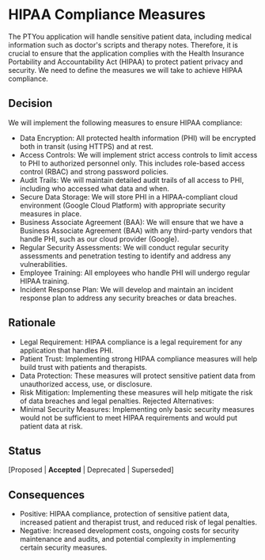 # HIPAA Compliance Measures
The PTYou application will handle sensitive patient data, including medical information such as doctor's scripts and therapy notes.  Therefore, it is crucial to ensure that the application complies with the Health Insurance Portability and Accountability Act (HIPAA) to protect patient privacy and security.  We need to define the measures we will take to achieve HIPAA compliance.

## Decision 
We will implement the following measures to ensure HIPAA compliance:
* Data Encryption: All protected health information (PHI) will be encrypted both in transit (using HTTPS) and at rest.
* Access Controls: We will implement strict access controls to limit access to PHI to authorized personnel only.  This includes role-based access control (RBAC) and strong password policies.
* Audit Trails: We will maintain detailed audit trails of all access to PHI, including who accessed what data and when.
* Secure Data Storage: We will store PHI in a HIPAA-compliant cloud environment (Google Cloud Platform) with appropriate security measures in place.
* Business Associate Agreement (BAA): We will ensure that we have a Business Associate Agreement (BAA) with any third-party vendors that handle PHI, such as our cloud provider (Google).
* Regular Security Assessments: We will conduct regular security assessments and penetration testing to identify and address any vulnerabilities.
* Employee Training: All employees who handle PHI will undergo regular HIPAA training.
* Incident Response Plan: We will develop and maintain an incident response plan to address any security breaches or data breaches.

## Rationale 
* Legal Requirement: HIPAA compliance is a legal requirement for any application that handles PHI.
* Patient Trust: Implementing strong HIPAA compliance measures will help build trust with patients and therapists.
* Data Protection: These measures will protect sensitive patient data from unauthorized access, use, or disclosure.
* Risk Mitigation: Implementing these measures will help mitigate the risk of data breaches and legal penalties.
Rejected Alternatives:
* Minimal Security Measures: Implementing only basic security measures would not be sufficient to meet HIPAA requirements and would put patient data at risk.

## Status
[Proposed | __Accepted__ | Deprecated | Superseded]

## Consequences
* Positive: HIPAA compliance, protection of sensitive patient data, increased patient and therapist trust, and reduced risk of legal penalties.
* Negative: Increased development costs, ongoing costs for security maintenance and audits, and potential complexity in implementing certain security measures.
